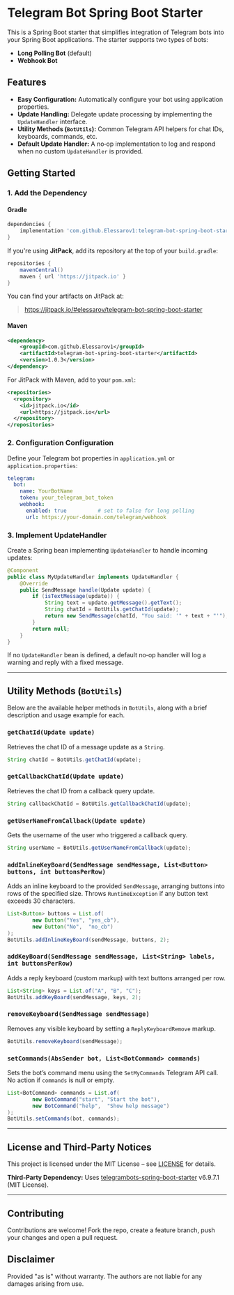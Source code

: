 # Telegram Bot Spring Boot Starter

This is a Spring Boot starter that simplifies integration of Telegram bots into your Spring Boot applications. The starter supports two types of bots:
- **Long Polling Bot** (default)
- **Webhook Bot**

## Features

- **Easy Configuration:** Automatically configure your bot using application properties.
- **Update Handling:** Delegate update processing by implementing the `UpdateHandler` interface.
- **Utility Methods (`BotUtils`):** Common Telegram API helpers for chat IDs, keyboards, commands, etc.
- **Default Update Handler:** A no‑op implementation to log and respond when no custom `UpdateHandler` is provided.

## Getting Started

### 1. Add the Dependency

#### Gradle
```groovy
dependencies {
    implementation 'com.github.Elessarov1:telegram-bot-spring-boot-starter:1.0.3'
}
```

If you're using **JitPack**, add its repository at the top of your `build.gradle`:
```groovy
repositories {
    mavenCentral()
    maven { url 'https://jitpack.io' }
}
```

You can find your artifacts on JitPack at:

> https://jitpack.io/#elessarov/telegram-bot-spring-boot-starter

#### Maven
```xml
<dependency>
    <groupId>com.github.Elessarov1</groupId>
    <artifactId>telegram-bot-spring-boot-starter</artifactId>
    <version>1.0.3</version>
</dependency>
```

For JitPack with Maven, add to your `pom.xml`:
```xml
<repositories>
  <repository>
    <id>jitpack.io</id>
    <url>https://jitpack.io</url>
  </repository>
</repositories>
```

### 2. Configuration Configuration

Define your Telegram bot properties in `application.yml` or `application.properties`:

```yaml
telegram:
  bot:
    name: YourBotName
    token: your_telegram_bot_token
    webhook:
      enabled: true          # set to false for long polling
      url: https://your-domain.com/telegram/webhook
``` 

### 3. Implement UpdateHandler

Create a Spring bean implementing `UpdateHandler` to handle incoming updates:

```java
@Component
public class MyUpdateHandler implements UpdateHandler {
    @Override
    public SendMessage handle(Update update) {
        if (isTextMessage(update)) {
            String text = update.getMessage().getText();
            String chatId = BotUtils.getChatId(update);
            return new SendMessage(chatId, "You said: '" + text + "'");
        }
        return null;
    }
}
```

If no `UpdateHandler` bean is defined, a default no‑op handler will log a warning and reply with a fixed message.

---

## Utility Methods (`BotUtils`)

Below are the available helper methods in `BotUtils`, along with a brief description and usage example for each.

### `getChatId(Update update)`
Retrieves the chat ID of a message update as a `String`.

```java
String chatId = BotUtils.getChatId(update);
```

### `getCallbackChatId(Update update)`
Retrieves the chat ID from a callback query update.

```java
String callbackChatId = BotUtils.getCallbackChatId(update);
```

### `getUserNameFromCallback(Update update)`
Gets the username of the user who triggered a callback query.

```java
String userName = BotUtils.getUserNameFromCallback(update);
```

### `addInlineKeyBoard(SendMessage sendMessage, List<Button> buttons, int buttonsPerRow)`
Adds an inline keyboard to the provided `SendMessage`, arranging buttons into rows of the specified size. Throws `RuntimeException` if any button text exceeds 30 characters.

```java
List<Button> buttons = List.of(
        new Button("Yes", "yes_cb"),
        new Button("No",  "no_cb")
);
BotUtils.addInlineKeyBoard(sendMessage, buttons, 2);
```

### `addKeyBoard(SendMessage sendMessage, List<String> labels, int buttonsPerRow)`
Adds a reply keyboard (custom markup) with text buttons arranged per row.

```java
List<String> keys = List.of("A", "B", "C");
BotUtils.addKeyBoard(sendMessage, keys, 2);
```

### `removeKeyboard(SendMessage sendMessage)`
Removes any visible keyboard by setting a `ReplyKeyboardRemove` markup.

```java
BotUtils.removeKeyboard(sendMessage);
```

### `setCommands(AbsSender bot, List<BotCommand> commands)`
Sets the bot’s command menu using the `SetMyCommands` Telegram API call. No action if `commands` is null or empty.

```java
List<BotCommand> commands = List.of(
        new BotCommand("start", "Start the bot"),
        new BotCommand("help",  "Show help message")
);
BotUtils.setCommands(bot, commands);
```

---

## License and Third-Party Notices

This project is licensed under the MIT License – see [LICENSE](LICENSE.md) for details.

**Third‑Party Dependency:** Uses [telegrambots-spring-boot-starter](https://github.com/rubenlagus/TelegramBots) v6.9.7.1 (MIT License).

---

## Contributing

Contributions are welcome! Fork the repo, create a feature branch, push your changes and open a pull request.

## Disclaimer

Provided "as is" without warranty. The authors are not liable for any damages arising from use.
